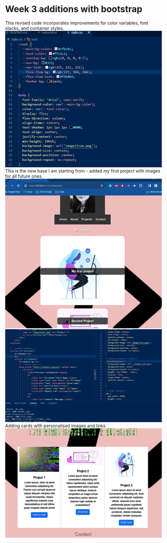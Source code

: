 # Week 3 additions with bootstrap
This revised code incorporates improvements for color variables, font stacks, and container styles.
![Base](image/S1.png)
This is the new base I am starting from - added my first project with images for all future ones.
![New homepage](image/newhome.png)
![Alt text](image/comments.png)
Adding cards with personalised images and links
![Alt text](<image/Screenshot 2023-12-19 210905.png>)
